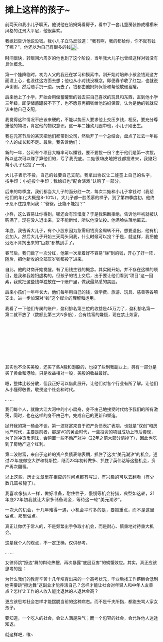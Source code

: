 # 摊上这样的孩子~

<p style="visibility: visible;">前两天和我小儿子聊天，他说他在陪妈妈看房子，看中了一套儿童房装修成榻榻米风格的江景大平层，他很喜欢。</p><p style="visibility: visible;">我媳妇告诉他说没钱。我小儿子立马反驳道：“我有啊，我的都给你，你不就有钱了嘛？”，他还以为自己有很多的钱<img class="rich_pages wxw-img" data-ratio="1" data-w="128" style="display: inline-block; width: 20px !important; vertical-align: middle; background-size: cover; height: auto !important; visibility: visible !important;" data-src="https://res.wx.qq.com/t/wx_fed/we-emoji/res/v1.3.10/assets/newemoji/2_05.png" data-original-style="display: inline-block;width: 20px;vertical-align: middle;background-size: cover;height: auto !important;" data-index="1" src="https://res.wx.qq.com/t/wx_fed/we-emoji/res/v1.3.10/assets/newemoji/2_05.png?tp=webp&amp;wxfrom=5&amp;wx_lazy=1" _width="20px" alt="图片" data-report-img-idx="0" data-fail="0">。</p><p style="visibility: visible;">时间很快，转眼间六周岁的他也到了这个阶段，当年我大儿子也曾经这样对钱没有具体概念。<br style="visibility: visible;"></p><p style="visibility: visible;">第一个娃降临时，初为人父的我还在学习和摸索中。刚开始对培养小孩金钱观这方面没上心，也没往这方面去想；他也从小对钱没概念，即便春节收了红包，也就说声谢谢，然后随手扔一边，玩去了。钱都由他妈妈保管和帮他放储蓄罐。</p><p style="visibility: visible;">后来他上了小学，开始会用储蓄罐里的钱去买自己喜欢的玩具和东西，直到他小学三年级，即便储蓄罐装不下了，也不愿意再把钱给他妈妈保管，认为是他的钱就应该由他自己支配。</p><p style="visibility: visible;">我觉得这种情况不应该来硬的，不能以势压人要求他上交压岁钱，相反，要充分尊重他的物权，肯定他的物权意识。这一年二娃幼儿园中班，小儿子刚出生。<br style="visibility: visible;"></p><p style="visibility: visible;">我在元宵节后的某天把他们都带到公司，然后开了一个总结会，盘点了过去一年每个人的成长和不足。最后，我告诉他们：</p><p style="visibility: visible;">新的一年，公司有个项目大概率可以赚钱，要不要投一份？由于他们是第一次投，所以这次可以赚了算他们的，<span style="font-size: var(--articleFontsize); letter-spacing: 0.034em; visibility: visible;">亏了</span><span style="font-size: var(--articleFontsize); letter-spacing: 0.034em; visibility: visible;">我兜底。二娃很嗨皮地把钱都投进来，我媳妇帮小儿子也投了一份。</span></p><p style="visibility: visible;"><span style="font-size: var(--articleFontsize); letter-spacing: 0.034em; visibility: visible;">大儿子表示不投，自己的钱要自己支配。我拿出协议让二娃签上自己的名字，按手印；小娃按个手印；我媳妇也“配合演戏”认购了一部分。<br style="visibility: visible;"></span></p><p style="visibility: visible;">后来的每季度，我们都当大儿子的面分红一次，每次二娃和小儿子拿钱时（<span style="letter-spacing: 0.578px; visibility: visible;">我给他们的</span><span style="letter-spacing: 0.578px; visibility: visible;">年化大概是8-</span><span style="letter-spacing: 0.578px; visibility: visible;">1</span><span style="letter-spacing: 0.578px; visibility: visible;">0</span><span style="letter-spacing: 0.578px; visibility: visible;">%）</span>，大儿子都一脸羡慕的样子。到了第四季度初，他终于忍不住跑来问我：“爸爸，还能不能投？”<br style="visibility: visible;"></p><p style="visibility: visible;">小样，这么容易让你得到，哪还会有珍惜度？于是我果断拒绝，告诉他年初就被认购满了，现在没人退出来，又不能新增，所以他没法投。他满脸失落地离去。<br style="visibility: visible;"></p><p style="visibility: visible;">年底，我告诉大儿子，有个小股东因为急需用钱资金周转不开，想要退出，他有机会加入。然后大儿子开始三天两头问我，什么时候可以投？于是，就这样，我把他迟迟不肯掏出来的“巨款”都搞到手了。<br style="visibility: visible;"></p><p style="visibility: visible;">春节后，我们做了一次分红，他第一次拿着好不容易“赚”到的钱，开心了好一阵，随后，把他新收的全部压岁钱都投了进来。<br style="visibility: visible;"></p><p>自此，他的财商开始觉醒，有了用钱生钱的概念。其实刚开始，并不存在这样的项目，是我和我媳妇虚构的，但孩子的钱上交后，出于要让他们看到“项目”这一因素，我就把这些钱单独放在一个账户里，做我最熟悉的美股。<br></p><p>后来小孩们一年年长大，他们每年用自己的钱，做学费、旅游、玩具、慈善等各项支出，进一步加深对“钱”这个媒介的理解和运用。<br></p><p>我看了一下他们专属的账户，盈利排名第三位的收益是45万刀了，盈利排名第一第二就不放了（数额比第三大N多倍），会有炫富的嫌疑，现在禁止炫富。</p><p style="text-align: center;"><img class="rich_pages wxw-img js_img_placeholder wx_img_placeholder" data-backh="106" data-backw="578" data-galleryid="" data-imgfileid="100000546" data-ratio="0.18333333333333332" data-s="300,640" data-type="jpeg" data-w="1080" style="width: 677px !important; height: 124.117px !important;" data-src="https://mmbiz.qpic.cn/mmbiz_jpg/OywhRh06vTlfhAbz3lxSPXOQ02zMCPic5mH1O1CXlWlPiaxKkayiaXbNia1styRQtscyRQq0e8Z3zCibtGXiag9PZdQA/640?wx_fmt=jpeg&amp;from=appmsg" data-original-style="width: 100%;height: auto !important;" data-index="2" src="data:image/svg+xml,%3C%3Fxml version='1.0' encoding='UTF-8'%3F%3E%3Csvg width='1px' height='1px' viewBox='0 0 1 1' version='1.1' xmlns='http://www.w3.org/2000/svg' xmlns:xlink='http://www.w3.org/1999/xlink'%3E%3Ctitle%3E%3C/title%3E%3Cg stroke='none' stroke-width='1' fill='none' fill-rule='evenodd' fill-opacity='0'%3E%3Cg transform='translate(-249.000000, -126.000000)' fill='%23FFFFFF'%3E%3Crect x='249' y='126' width='1' height='1'%3E%3C/rect%3E%3C/g%3E%3C/g%3E%3C/svg%3E" _width="100%" alt="图片"></p><p>其实也不全买美股，还买了些A股和港股的，也投了些到我副业上，另有一部分是买了黄金和港险，只是收益相对一般，美股的收益最好。</p><p>嗯，整体比较分散，但我正好可以借此展开，让他们对各个行业有所了解。让他们从小懂得敬畏，敬畏这个社会和时代。</p><p>... ...<br></p><p>我们每个人，就像大江大河中的小小扁舟，身不由己地接受时代给予我们的所有激荡，同时，也在这样的身不由己中，完成自己的更新和塑造。</p><p>抛开我的第一桶金不谈，第一波财富来自于资产负债表扩表期，也就是“双创”和房地产时代，主要是前者，那是VC的黄金时代，一些投资的项目成功上市后套现，为了对冲货币泡沫，会购置一些不动产对冲（22年之前大部分清掉了），因此也吃到了房地产这个红利。</p><p>第二波财富，来自于这轮的资产负债表缩表期，抓住了这次“美元潮汐”的机会，通过22年底做空大饼和特斯拉，继而23年初转做多、抓住了英伟达等这些机会，资产再次翻番。</p><p><span style="font-size: var(--articleFontsize);letter-spacing: 0.034em;">以上这些，</span><span style="font-size: var(--articleFontsize);letter-spacing: 0.034em;">历史文章里在相应的时间点都有写过，有兴趣的可以去翻看（有少数几篇被毙了）。</span></p><p><span style="font-size: var(--articleFontsize);letter-spacing: 0.034em;">我喜欢像猎人一样，做好准备，耐住性子，慢慢等机会狩猎，典型如这轮，21年底22年初我就让大家多储备现金，等待这一轮“美元潮汐”。</span></p><p><span style="font-size: var(--articleFontsize);letter-spacing: 0.034em;">一次大的机会，十几年难得一遇，小机会平时多的是，要抓重点，而不是这里做点，那里做点。<br></span></p><p>真正让你优于常人的，不是频繁出手争取小机会，而是耐心、慎重地对待重大机会。</p><p>这是我个人的观点，不一定正确，仅供参考。<br></p><p>... ...</p><p>女律师跳“擦边”舞的舆论热搜，再次暴露“底层互害”的螃蟹效应。其实，真正应该思考的是：<br></p><p>为什么我们的教育辛苦十几年培育出来的一个高考状元，毕业后找工作薪酬会低到她需要跳“擦边舞”这副业才能养活自己？怎样才能让社会对年轻人和中年人友善点？怎样让工作的人收入能比退休的人退休金高？<br></p><p>更应该思考社会怎样才能摆脱当前的这种病态。而不是千夫所指，都跑去骂人家女孩子。</p><p>要知道，一个吃人的社会，会让人满是戾气；而一个包容的社会，会允许他人迷途知返。</p><p style="margin-bottom: 0px;">就这样吧，唉~</p><p style="display: none;"><mp-style-type data-value="3"></mp-style-type></p>